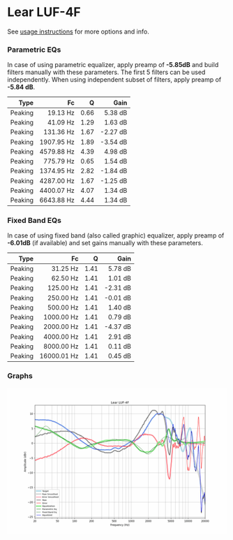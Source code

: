 # Lear LUF-4F
See [usage instructions](https://github.com/jaakkopasanen/AutoEq#usage) for more options and info.

### Parametric EQs
In case of using parametric equalizer, apply preamp of **-5.85dB** and build filters manually
with these parameters. The first 5 filters can be used independently.
When using independent subset of filters, apply preamp of **-5.84 dB**.

| Type    | Fc         |    Q | Gain     |
|--------:|-----------:|-----:|---------:|
| Peaking | 19.13 Hz   | 0.66 | 5.38 dB  |
| Peaking | 41.09 Hz   | 1.29 | 1.63 dB  |
| Peaking | 131.36 Hz  | 1.67 | -2.27 dB |
| Peaking | 1907.95 Hz | 1.89 | -3.54 dB |
| Peaking | 4579.88 Hz | 4.39 | 4.98 dB  |
| Peaking | 775.79 Hz  | 0.65 | 1.54 dB  |
| Peaking | 1374.95 Hz | 2.82 | -1.84 dB |
| Peaking | 4287.00 Hz | 1.67 | -1.25 dB |
| Peaking | 4400.07 Hz | 4.07 | 1.34 dB  |
| Peaking | 6643.88 Hz | 4.44 | 1.34 dB  |

### Fixed Band EQs
In case of using fixed band (also called graphic) equalizer, apply preamp of **-6.01dB**
(if available) and set gains manually with these parameters.

| Type    | Fc          |    Q | Gain     |
|--------:|------------:|-----:|---------:|
| Peaking | 31.25 Hz    | 1.41 | 5.78 dB  |
| Peaking | 62.50 Hz    | 1.41 | 1.01 dB  |
| Peaking | 125.00 Hz   | 1.41 | -2.31 dB |
| Peaking | 250.00 Hz   | 1.41 | -0.01 dB |
| Peaking | 500.00 Hz   | 1.41 | 1.40 dB  |
| Peaking | 1000.00 Hz  | 1.41 | 0.79 dB  |
| Peaking | 2000.00 Hz  | 1.41 | -4.37 dB |
| Peaking | 4000.00 Hz  | 1.41 | 2.91 dB  |
| Peaking | 8000.00 Hz  | 1.41 | 0.11 dB  |
| Peaking | 16000.01 Hz | 1.41 | 0.45 dB  |

### Graphs
![](./Lear%20LUF-4F.png)